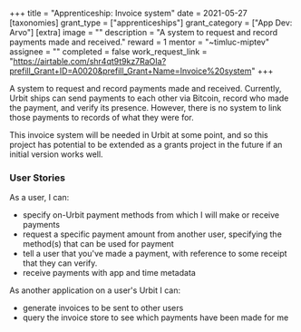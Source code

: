 +++
title = "Apprenticeship: Invoice system"
date = 2021-05-27
[taxonomies]
grant_type = ["apprenticeships"]
grant_category = ["App Dev: Arvo"]
[extra]
image = ""
description = "A system to request and record payments made and received."
reward = 1
mentor = "~timluc-miptev"
assignee = ""
completed = false
work_request_link = "https://airtable.com/shr4qt9t9kz7RaOIa?prefill_Grant+ID=A0020&prefill_Grant+Name=Invoice%20system"
+++

A system to request and record payments made and received. Currently, Urbit ships can send payments to each other via Bitcoin, record who made the payment, and verify its presence. However, there is no system to link those payments to records of what they were for.

This invoice system will be needed in Urbit at some point, and so this project has potential to be extended as a grants project in the future if an initial version works well.

### User Stories
As a user, I can:
* specify on-Urbit payment methods from which I will make or receive payments
* request a specific payment amount from another user, specifying the method(s) that can be used for payment
* tell a user that you've made a payment, with reference to some receipt that they can verify.
* receive payments with app and time metadata

As another application on a user's Urbit I can:
* generate invoices to be sent to other users
* query the invoice store to see which payments have been made for me

